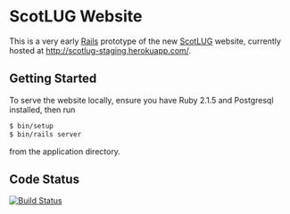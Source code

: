 ScotLUG Website
===============

This is a very early [Rails](http://rubyonrails.org/) prototype of the new [ScotLUG](http://www.scotlug.org.uk/wiki/Welcome) website, currently hosted at http://scotlug-staging.herokuapp.com/.

Getting Started
---------------

To serve the website locally, ensure you have Ruby 2.1.5 and Postgresql installed, then run
```sh
$ bin/setup
$ bin/rails server
```
from the application directory.

Code Status
-----------

[![Build Status](https://travis-ci.org/ScotLUG/Website.svg)](https://travis-ci.org/ScotLUG/Website)
